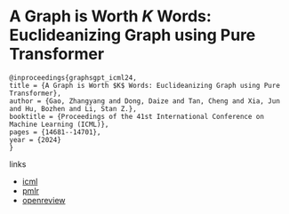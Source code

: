 # A Graph is Worth $K$ Words: Euclideanizing Graph using Pure Transformer

```
@inproceedings{graphsgpt_icml24,
title = {A Graph is Worth $K$ Words: Euclideanizing Graph using Pure Transformer},
author = {Gao, Zhangyang and Dong, Daize and Tan, Cheng and Xia, Jun and Hu, Bozhen and Li, Stan Z.},
booktitle = {Proceedings of the 41st International Conference on Machine Learning (ICML)},
pages = {14681--14701},
year = {2024}
}
```

links
- [icml](https://icml.cc/Conferences/2024/Schedule?showEvent=32612)
- [pmlr](https://proceedings.mlr.press/v235/gao24e.html)
- [openreview](https://openreview.net/forum?id=zxxSJAVQPc)
